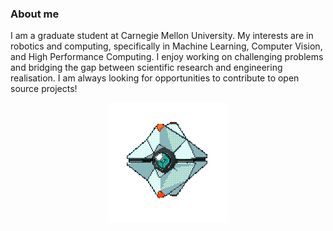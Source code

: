 ### About me
I am a graduate student at Carnegie Mellon University. My interests are in robotics and computing, specifically in Machine Learning, Computer Vision, and High Performance Computing. I enjoy working on challenging problems and bridging the gap between scientific research and engineering realisation. I am always looking for opportunities to contribute to open source projects!

<!---![test](https://i.pinimg.com/originals/3f/a3/ab/3fa3ab106fe524505599ebcea9b281b8.gif)-->

<!---![test](https://i.pinimg.com/originals/f1/63/11/f16311fd0c32786525f471c685bc516e.gif)-->



<p align = "center">
  <img src= https://raw.githubusercontent.com/AND2797/AND2797/master/ezgif-4-98febb0bb3d1.gif>
</p>


